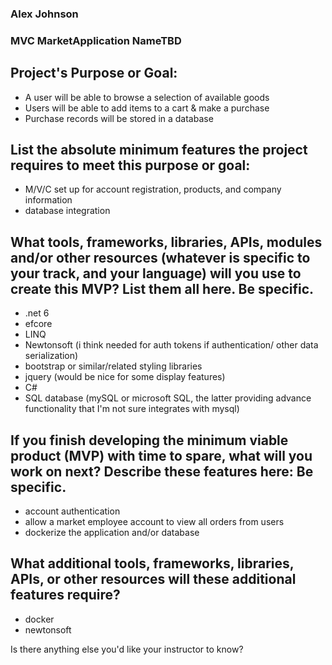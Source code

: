 ### Alex Johnson
### MVC MarketApplication NameTBD

## Project's Purpose or Goal: 
  * A user will be able to browse a selection of available goods
  * Users will be able to add items to a cart & make a purchase
  * Purchase records will be stored in a database

## List the absolute minimum features the project requires to meet this purpose or goal:
  * M/V/C set up for account registration, products, and company information
  * database integration 

## What tools, frameworks, libraries, APIs, modules and/or other resources (whatever is specific to your track, and your language) will you use to create this MVP? List them all here. Be specific.
  * .net 6 
  * efcore
  * LINQ
  * Newtonsoft (i think needed for auth tokens if authentication/ other data serialization)
  * bootstrap or similar/related styling libraries
  * jquery (would be nice for some display features)
  * C#
  * SQL database (mySQL or microsoft SQL, the latter providing advance functionality that I'm not sure integrates with mysql)

## If you finish developing the minimum viable product (MVP) with time to spare, what will you work on next? Describe these features here: Be specific.
  * account authentication
  * allow a market employee account to view all orders from users
  * dockerize the application and/or database 

## What additional tools, frameworks, libraries, APIs, or other resources will these additional features require?
  * docker
  * newtonsoft

Is there anything else you'd like your instructor to know?
